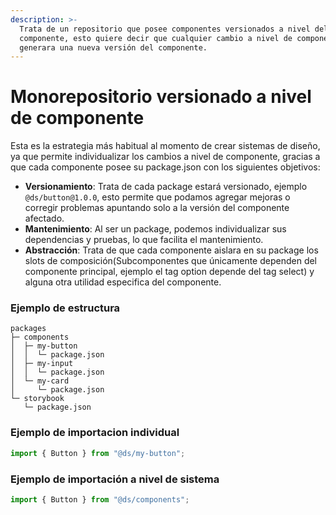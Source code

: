 ```yaml
---
description: >-
  Trata de un repositorio que posee componentes versionados a nivel del
  componente, esto quiere decir que cualquier cambio a nivel de componente
  generara una nueva versión del componente.
---
```


# Monorepositorio versionado a nivel de componente

Esta es la estrategia más habitual al momento de crear sistemas de diseño, ya que permite individualizar los cambios a nivel de componente, gracias a que cada componente posee su package.json con los siguientes objetivos:

* **Versionamiento**: Trata de cada package estará versionado, ejemplo `@ds/button@1.0.0`, esto permite que podamos agregar mejoras o corregir problemas apuntando solo a la versión del componente afectado.
* **Mantenimiento**: Al ser un package, podemos individualizar sus dependencias y pruebas, lo que facilita el mantenimiento.
*   **Abstracción**: Trata de que cada componente aislara en su package los slots de composición(Subcomponentes que únicamente dependen del componente principal, ejemplo el tag option depende del tag select) y alguna otra utilidad especifica del componente.



### Ejemplo de estructura

```
packages
├─ components
│  ├─ my-button
│  │  └─ package.json
│  ├─ my-input
│  │  └─ package.json
│  └─ my-card
│     └─ package.json
└─ storybook
   └─ package.json
```

### Ejemplo de importacion individual

```javascript
import { Button } from "@ds/my-button";
```

### Ejemplo de importación a nivel de sistema

```javascript
import { Button } from "@ds/components";
```
